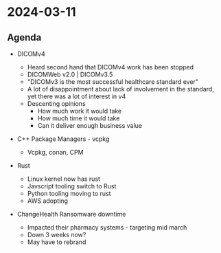 # 2024-03-11

## Agenda

- DICOMv4

  - Heard second hand that DICOMv4 work has been stopped
  - DICOMWeb v2.0 | DICOMv3.5
  - "DICOMv3 is the most successful healthcare standard ever"
  - A lot of disappointment about lack of involvement in the standard, yet there was a lot of interest in v4
  - Descenting opinions
    - How much work it would take
    - How much time it would take
    - Can it deliver enough business value

- C++ Package Managers - vcpkg
  - Vcpkg, conan, CPM
- Rust
  - Linux kernel now has rust
  - Javscript tooling switch to Rust
  - Python tooling moving to rust
  - AWS adopting
- ChangeHealth Ransomware downtime
  - Impacted their pharmacy systems - targeting mid march
  - Down 3 weeks now?
  - May have to rebrand

